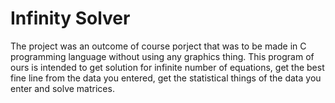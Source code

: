 # Infinity Solver
The project was an outcome of course porject that was to be made in C programming language without using any graphics thing. This program of ours is intended to get solution for infinite number of equations, get the best fine line from the data you entered, get the statistical things of the data you enter and solve matrices. 
